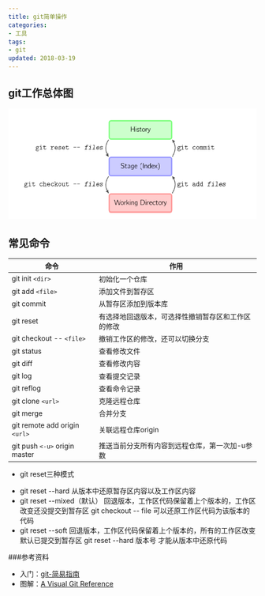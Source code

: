```yaml
---
title: git简单操作
categories:
- 工具
tags:
- git
updated: 2018-03-19
---
```


## git工作总体图

![](/assets/blog_images/git工作模式总图.png)

## 常见命令
命令|作用
----|----
git init `<dir>`|初始化一个仓库
git add `<file>`|添加文件到暂存区
git commit|从暂存区添加到版本库
git reset|有选择地回退版本，可选择性撤销暂存区和工作区的修改
git checkout -- `<file>`| 撤销工作区的修改，还可以切换分支
git status |查看修改文件
git diff|查看修改内容
git log|查看提交记录
git reflog |查看命令记录
git clone `<url>`|克隆远程仓库
git merge|合并分支
git remote add origin `<url>`|关联远程仓库origin
git push `<-u>` origin master|推送当前分支所有内容到远程仓库，第一次加-u参数


- git reset三种模式
 + git reset --hard
   从版本中还原暂存区内容以及工作区内容
 + git reset --mixed（默认） 
   回退版本，工作区代码保留着上个版本的，工作区改变还没提交到暂存区
   git checkout -- file 可以还原工作区代码为该版本的代码 
 + git reset --soft
   回退版本，工作区代码保留着上个版本的，所有的工作区改变默认已提交到暂存区
   git reset --hard 版本号 才能从版本中还原代码

###参考资料
+ 入门：[git-简易指南](http://rogerdudler.github.io/git-guide/index.zh.html)
+ 图解：[A Visual Git Reference](http://marklodato.github.io/visual-git-guide/index-en.html)



